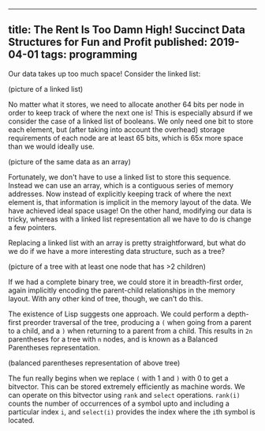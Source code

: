 --------------------------------------------------------------------------------
title: The Rent Is Too Damn High! Succinct Data Structures for Fun and Profit
published: 2019-04-01
tags: programming
--------------------------------------------------------------------------------

Our data takes up too much space! Consider the linked list:

(picture of a linked list)

No matter what it stores, we need to allocate another 64 bits per node in order
to keep track of where the next one is! This is especially absurd if we
consider the case of a linked list of booleans. We only need one bit to store
each element, but (after taking into account the overhead) storage requirements
of each node are at least 65 bits, which is 65x more space than we would
ideally use.

(picture of the same data as an array)

Fortunately, we don't have to use a linked list to store this sequence. Instead
we can use an array, which is a contiguous series of memory addresses. Now
instead of explicitly keeping track of where the next element is, that
information is implicit in the memory layout of the data. We have achieved
ideal space usage! On the other hand, modifying our data is tricky, whereas
with a linked list representation all we have to do is change a few pointers.

Replacing a linked list with an array is pretty straightforward, but what do we
do if we have a more interesting data structure, such as a tree?

(picture of a tree with at least one node that has >2 children)

If we had a complete binary tree, we could store it in breadth-first order,
again implicitly encoding the parent-child relationships in the memory layout.
With any other kind of tree, though, we can't do this.

The existence of Lisp suggests one approach. We could perform a depth-first
preorder traversal of the tree, producing a `(` when going from a parent to a
child, and a `)` when returning to a parent from a child. This results in `2n`
parentheses for a tree with `n` nodes, and is known as a Balanced Parentheses
representation.

(balanced parentheses representation of above tree)

The fun really begins when we replace `(` with 1 and `)` with 0 to get a
bitvector. This can be stored extremely efficiently as machine words. We can
operate on this bitvector using `rank` and `select` operations. `rank(i)`
counts the number of occurrences of a symbol upto and including a particular
index `i`, and `select(i)` provides the index where the `i`th symbol is
located.

